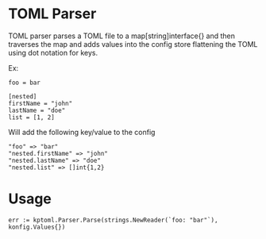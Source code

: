 # TOML Parser
TOML parser parses a TOML file to a map[string]interface{} and then traverses the map and adds values into the config store flattening the TOML using dot notation for keys. 

Ex: 
```
foo = bar

[nested] 
firstName = "john"
lastName = "doe"
list = [1, 2]
```
Will add the following key/value to the config
```
"foo" => "bar"
"nested.firstName" => "john"
"nested.lastName" => "doe"
"nested.list" => []int{1,2}
```

# Usage
```
err := kptoml.Parser.Parse(strings.NewReader(`foo: "bar"`), konfig.Values{})
```
